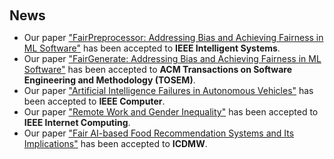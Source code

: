 <h2 style="margin: 60px 0px 10px;">News</h2>

<ul>
  <li>Our paper <a href="./publications">"FairPreprocessor: Addressing Bias and Achieving Fairness in ML Software"</a> has been accepted to <b>IEEE Intelligent Systems</b>.</li>

  <li>Our paper <a href="./publications">"FairGenerate: Addressing Bias and Achieving Fairness in ML Software"</a> has been accepted to <b>ACM Transactions on Software Engineering and Methodology (TOSEM)</b>.</li>

  <li>Our paper <a href="./publications">"Artificial Intelligence Failures in Autonomous Vehicles"</a> has been accepted to <b>IEEE Computer</b>.</li>

  <li>Our paper <a href="./publications">"Remote Work and Gender Inequality"</a> has been accepted to <b>IEEE Internet Computing</b>.</li>

  <li>Our paper <a href="./publications">"Fair AI-based Food Recommendation Systems and Its Implications"</a> has been accepted to <b>ICDMW</b>.</li>
</ul>

<!-- 

<ul>
<li><strong>[April. 2025]</strong> Our paper about <a href="./publications">Addressing Bias and achieving Fairness in ML Software, 'FairGenerate'</a> is accepted to <b> ACM TOSEM.</b></li>
<li><strong>[Oct. 2024]</strong> Our paper about <a href="./publications">Artificial Intelligence Failures in Autonomous Vehicles</a> is accepted to <b> IEEE Computer.</b></li>
<li><strong>[Nov. 2023]</strong> Our paper about <a href="./publications">Remote Work and Gender Inequality</a> is accepted to <b> IEEE Internet Computing.</b></li>
<li><strong>[Nov. 2022]</strong> Our paper about <a href="./publications">Fair AI-based Food Recommendation Systems and its implications</a> is accepted to <b> ICDMW.</b></li>
</ul>

-->
